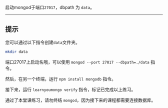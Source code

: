 启动mongod于端口`27017`，dbpath 为 `data`。

-----------------------------------------------------------
## 提示

您可以通过以下指令创建`data`文件夹。

```bash
mkdir data
```

端口27017上启动名哦，可以使用 `mongod --port 27017 --dbpath=./data` 指令。

然后，在另一个终端，运行 `npm install mongodb` 指令。

接下来，运行 `learnyoumongo verify` 指令，标记已完成以上练习。

通过了本堂课练习，请勿终结 `mongod`，因为接下来的课程都需要连接数据库。